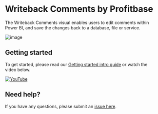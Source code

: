 # Writeback Comments by Profitbase

The Writeback Comments visual enables users to edit comments within Power BI, and save the changes back to a database, file or service.

![image](https://github.com/user-attachments/assets/a0de81d4-556e-432e-8211-be6fe7208b44)

## Getting started
To get started, please read our [Getting started intro guide](https://docs.profitbase.com/articles/PowerBI/writeback-comments/getting-started.html) or watch the video below.  

[![YouTube](http://i.ytimg.com/vi/PAAViWwxLdA/hqdefault.jpg)](https://www.youtube.com/watch?v=PAAViWwxLdA)

## Need help?
If you have any questions, please submit an [issue here](https://github.com/Profitbase/PowerBI-visuals-Comments/issues).

